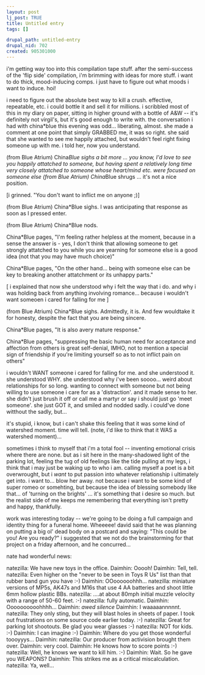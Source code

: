 ```yaml
--- 
layout: post
lj_post: TRUE
title: Untitled entry
tags: []

drupal_path: untitled-entry
drupal_nid: 702
created: 905301000
---
```

i'm getting way too into this compilation tape stuff. after the semi-success of the 'flip side' compilation, i'm brimming with ideas for more stuff. i want to do thick, mood-inducing comps. i just have to figure out what moods i want to induce. hoi!

i need to figure out the absolute best way to kill a crush. effective, repeatable, etc. i could bottle it and sell it for millions. i scribbled most of this in my diary on paper, sitting in higher ground with a bottle of A&W -- it's definitely not virgil's, but it's good enough to write with. the conversation i had with china*blue this evening was odd... liberating, almost. she made a comment at one point that simply GRABBED me, it was so right. she said that she wanted to see me happily attached, but wouldn't feel right fixing someone up with me. i told her, now you understand.

(from Blue Atrium) China*Blue sighs a bit more ... you know, I'd love to see you happily attatched to someone, but having spent a relatively long time very closely attatched to someone whose heart/mind etc. were focused on someone else (from Blue Atrium) China*Blue shrugs ... it's not a nice position.

[i grinned. "You don't want to inflict me on anyone ;)]

(from Blue Atrium) China*Blue sighs. I was anticipating that response as soon as I pressed enter.

(from Blue Atrium) China*Blue nods.

China*Blue pages, "I'm feeling rather helpless at the moment, because in a sense the answer is - yes, I don't think that allowing someone to get strongly attatched to you while you are yearning for someone else is a good idea (not that you may have much choice)"

China*Blue pages, "On the other hand... being with someone else can be key to breaking another attatchment or its unhappy parts."

[ i explained that now she understood why i felt the way that i do. and why i was holding back from anything involving romance... because i wouldn't want someoen i cared for falling for me ]

(from Blue Atrium) China*Blue sighs. Admittedly, it is. And few wouldtake it for honesty, despite the fact that you are being sincere.

China*Blue pages, "It is also avery mature response."

China*Blue pages, "suppressing the basic human need for acceptance and affection from others is great self-denial, IMHO, not to mention a special sign of friendship if you're limiting yourself so as to not inflict pain on others"


i wouldn't WANT someone i cared for falling for me. and she understood it. she understood WHY. she understood why i've been soooo... weird about relationships for so long. wanting to connect with someone but not being willing to use someone i care for as a 'distraction'. and it made sense to her. she didn't just brush it off or call me a martyr or say i should just go 'meet someone'. she just GOT it, and smiled and nodded sadly. i could've done witthout the sadly, but...

it's stupid, i know, but i can't shake this feeling that it was some kind of watershed moment. time will tell. (note, i'd like to think that it WAS a watershed moment)...

sometimes i think to myself that i'm a total fool -- inventing emotional crisis where there are none. but as i sit here in the many-shadowed light of the parking lot, feeling the tug of old feelings like the tide pulling at my legs, i think that i may just be waking up to who i am. calling myself a poet is a bit overwrought, but i *want* to put passion into whatever relationship i ultimately get into. i want to... blow her away. not because i want to be some kind of super romeo or somehting, but because the idea of blessing somebody like that... of 'turning on the brights' ... it's something that i desire so much. but the realist side of me keeps me remembering that everything isn't pretty and happy, thankfully.

work was interesting today -- we're going to be doing a full campaign and identity thing for a funeral home. Wheeeee! david said that he was planning on putting a big ol' dead body on a postcard and saying: "This could be you! Are you ready?" i suggested that we not do the brainstorming for that project on a friday afternoon, and he concurred...

nate had wonderful news:

natezilla:	We have new toys in the office.
Daimhin:	Ooooh!
Daimhin:	Tell, tell.
natezilla:	Even higher on the "never to be seen in Toys R Us" list than that rubber band gun you have  :-)
Daimhin:	OOoooooohhh...
natezilla:	miniature versions of MP5s, AK47s and M16s that use 4 AA batteries and shoot little 6mm hollow plastic BBs.
natezilla:	....at about 80mph initial muzzle velocity with a range of 50-60 feet.  :-)
natezilla:	fully automatic.
Daimhin:	Oooooooooohhhh...
Daimhin:	*awed silence*
Daimhin:	I waaaaannnnnt.
natezilla:	They only sting, but they will blast holes in sheets of paper.  I took out frustrations on some source code earlier today.  :-)
natezilla:	Great for parking lot shootouts.  Be glad you wear glasses :-)
natezilla:	NOT for kids.  :-)
Daimhin:	I can imagine :-)
Daimhin:	Where do you get those wonderful toooyyys...
Daimhin:	</joker>
natezilla:	Our producer from activision brought them over.
Daimhin:	very cool.
Daimhin:	He knows how to score points :-)
natezilla:	Well, he knows we want to kill him.  :-)
Daimhin:	Wait. So he gave you WEAPONS?
Daimhin:	This strikes me as a critical miscalculation.
natezilla:	Ya, well...
